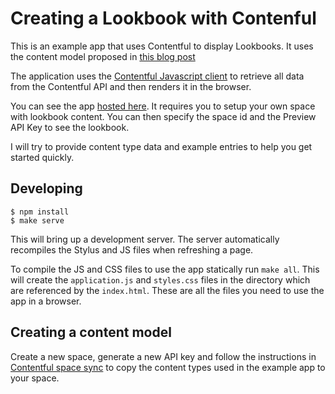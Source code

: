 Creating a Lookbook with Contenful
==================================

This is an example app that uses Contentful to display Lookbooks. It
uses the content model proposed in [this blog post][lookbook-post]

The application uses the [Contentful Javascript client][js-client] to
retrieve all data from the Contentful API and then renders it in the
browser.

You can see the app [hosted here][hosted-example]. It requires you to
setup your own space with lookbook content. You can then specify the
space id and the Preview API Key to see the lookbook.

I will try to provide content type data and example entries to help you
get started quickly.


Developing
----------

~~~
$ npm install
$ make serve
~~~

This will bring up a development server. The server automatically
recompiles the Stylus and JS files when refreshing a page.

To compile the JS and CSS files to use the app statically run `make
all`. This will create the `application.js` and `styles.css` files in
the directory which are referenced by the `index.html`. These are all
the files you need to use the app in a browser.

[hosted-example]: https://contentful-labs.github.io/lookbook-example/
[lookbook-post]: https://www.contentful.com/blog/2015/09/10/creating-a-digital-lookbook/
[js-client]: https://github.com/contentful/contentful.js

Creating a content model
----------------------

Create a new space, generate a new API key and follow the instructions in [Contentful space sync][installation-instructions] to copy the content types used in the example app to your space. 

[installation-instructions]: https://github.com/contentful-labs/contentful-space-syncs